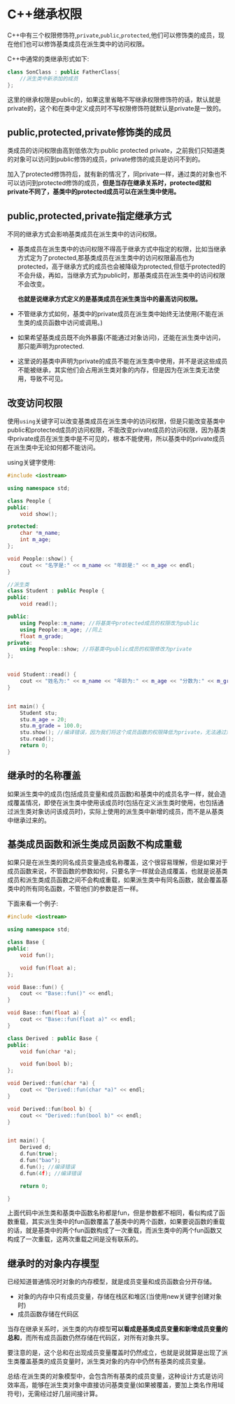 # C++继承权限   

C++中有三个权限修饰符,`private`,`public`,`protected`,他们可以修饰类的成员，现在他们也可以修饰基类成员在派生类中的访问权限。    

C++中通常的类继承形式如下:   

```c++
class SonClass : public FatherClass{
    //派生类中新添加的成员
};
```   

这里的继承权限是public的，如果这里省略不写继承权限修饰符的话，默认就是private的，这个和在类中定义成员时不写权限修饰符就默认是private是一致的。     


## public,protected,private修饰类的成员    

类成员的访问权限由高到低依次为:public protected private，之前我们只知道类的对象可以访问到public修饰的成员，private修饰的成员是访问不到的。     

加入了protected修饰符后，就有新的情况了，同private一样，通过类的对象也不可以访问到protected修饰的成员，**但是当存在继承关系时，protected就和private不同了，基类中的protected成员可以在派生类中使用。**       

## public,protected,private指定继承方式    

不同的继承方式会影响基类成员在派生类中的访问权限。     

* 基类成员在派生类中的访问权限不得高于继承方式中指定的权限，比如当继承方式定为了protected,那基类成员在派生类中的访问权限最高也为protected，高于继承方式的成员也会被降级为protected,但低于protected的不会升级，再如，当继承方式为public时，那基类成员在派生类中的访问权限不会改变。    

    **也就是说继承方式定义的是基类成员在派生类当中的最高访问权限。**       

* 不管继承方式如何，基类中的private成员在派生类中始终无法使用(不能在派生类的成员函数中访问或调用。)     

* 如果希望基类成员既不向外暴露(不能通过对象访问)，还能在派生类中访问，那只能声明为protected.    

* 这里说的基类中声明为private的成员不能在派生类中使用，并不是说这些成员不能被继承，其实他们会占用派生类对象的内存，但是因为在派生类无法使用，导致不可见。    


## 改变访问权限   

使用`using`关键字可以改变基类成员在派生类中的访问权限，但是只能改变基类中public和protected成员的访问权限，不能改变private成员的访问权限，因为基类中private成员在派生类中是不可见的，根本不能使用，所以基类中的private成员在派生类中无论如何都不能访问。    

using关键字使用:    

```c++
#include <iostream>

using namespace std;

class People {
public:
    void show();

protected:
    char *m_name;
    int m_age;
};

void People::show() {
    cout << "名字是:" << m_name << "年龄是:" << m_age << endl;
}

//派生类
class Student : public People {
public:
    void read();

public:
    using People::m_name; //将基类中protected成员的权限改为public
    using People::m_age; //同上
    float m_grade;
private:
    using People::show; //将基类中public成员的权限修改为private
};


void Student::read() {
    cout << "姓名为:" << m_name << "年龄为:" << m_age << "分数为:" << m_grade << endl;
}


int main() {
    Student stu;
    stu.m_age = 20;
    stu.m_grade = 100.0;
    stu.show(); //编译错误，因为我们将这个成员函数的权限降低为private，无法通过对象访问了。     
    stu.read();
    return 0;
}
```     


## 继承时的名称覆盖    

如果派生类中的成员(包括成员变量和成员函数)和基类中的成员名字一样，就会造成覆盖情况，即使在派生类中使用该成员时(包括在定义派生类时使用，也包括通过派生类对象访问该成员时)，实际上使用的派生类中新增的成员，而不是从基类中继承过来的。     

## 基类成员函数和派生类成员函数不构成重载      

如果只是在派生类的同名成员变量造成名称覆盖，这个很容易理解，但是如果对于成员函数来说，不管函数的参数如何，只要名字一样就会造成覆盖，也就是说基类成员和派生类成员函数之间不会构成重载，如果派生类中有同名函数，就会覆盖基类中的所有同名函数，不管他们的参数是否一样。    

下面来看一个例子:     

```c++
#include <iostream>

using namespace std;

class Base {
public:
    void fun();

    void fun(float a);
};

void Base::fun() {
    cout << "Base::fun()" << endl;
}

void Base::fun(float a) {
    cout << "Base::fun(float a)" << endl;
}

class Derived : public Base {
public:
    void fun(char *a);

    void fun(bool b);
};

void Derived::fun(char *a) {
    cout << "Derived::fun(char *a)" << endl;
}

void Derived::fun(bool b) {
    cout << "Derived::fun(bool b)" << endl;
}


int main() {
    Derived d;
    d.fun(true);
    d.fun("bao");
    d.fun(); //编译错误
    d.fun(4f); //编译错误

    return 0;

}
```      

上面代码中派生类和基类中函数名称都是fun，但是参数都不相同，看似构成了函数重载，其实派生类中的fun函数覆盖了基类中的两个函数，如果要说函数的重载的话，就是基类中的两个fun函数构成了一次重载，而派生类中的两个fun函数又构成了一次重载，这两次重载之间是没有联系的。     



##  继承时的对象内存模型     

已经知道普通情况时对象的内存模型，就是成员变量和成员函数会分开存储。    

* 对象的内存中只有成员变量，存储在栈区和堆区(当使用new关键字创建对象时)      
* 成员函数存储在代码区      

当存在继承关系时，派生类的内存模型**可以看成是基类成员变量和新增成员变量的总和**，而所有成员函数仍然存储在代码区，对所有对象共享。       

要注意的是，这个总和在出现成员变量覆盖时仍然成立，也就是说就算是出现了派生类覆盖基类的成员变量时，派生类对象的内存中仍然有基类的成员变量。    

总结:在派生类的对象模型中，会包含所有基类的成员变量，这种设计方式是访问效率高，能够在派生类对象中直接访问基类变量(如果被覆盖，要加上类名作用域符号)，无需经过好几层间接计算。     












